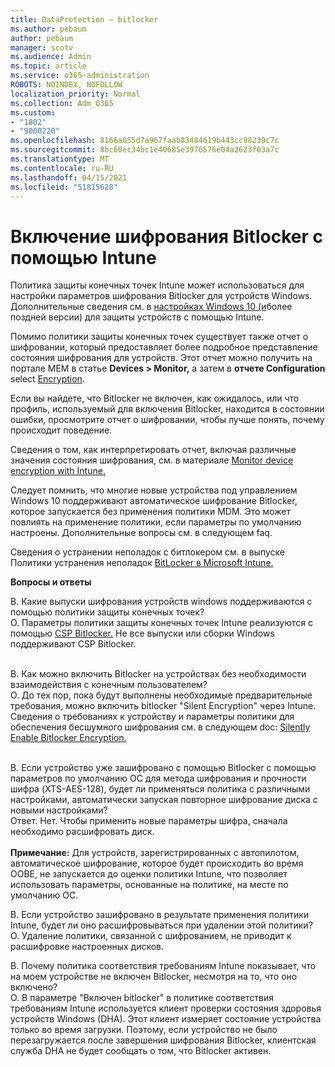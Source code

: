 ```yaml
---
title: DataProtection — bitlocker
ms.author: pebaum
author: pebaum
manager: scotv
ms.audience: Admin
ms.topic: article
ms.service: o365-administration
ROBOTS: NOINDEX, NOFOLLOW
localization_priority: Normal
ms.collection: Adm_O365
ms.custom:
- "1802"
- "9000220"
ms.openlocfilehash: 8166a055d7a967faab83484619b443cc98239c7c
ms.sourcegitcommit: 8bc60ec34bc1e40685e3976576e04a2623f63a7c
ms.translationtype: MT
ms.contentlocale: ru-RU
ms.lasthandoff: 04/15/2021
ms.locfileid: "51815628"
---
```

# <a name="enabling-bitlocker-encryption-with-intune"></a>Включение шифрования Bitlocker с помощью Intune

Политика защиты конечных точек Intune может использоваться для настройки параметров шифрования Bitlocker для устройств Windows. Дополнительные сведения см. в [настройках Windows 10 (и](https://docs.microsoft.com/intune/endpoint-protection-windows-10#windows-encryption)более поздней версии) для защиты устройств с помощью Intune.

Помимо политики защиты конечных точек существует также отчет о шифровании, который предоставляет более подробное представление состояния шифрования для устройств. Этот отчет можно получить на портале MEM в статье **Devices > Monitor,** а затем в **отчете Configuration** select [Encryption](https://endpoint.microsoft.com/#blade/Microsoft_Intune_DeviceSettings/DevicesMonitorMenu/encryptionReport).

Если вы найдете, что Bitlocker не включен, как ожидалось, или что профиль, используемый для включения Bitlocker, находится в состоянии ошибки, просмотрите отчет о шифровании, чтобы лучше понять, почему происходит поведение.

Сведения о том, как интерпретировать отчет, включая различные значения состояния шифрования, см. в материале [Monitor device encryption with Intune.](https://docs.microsoft.com/mem/intune/protect/encryption-monitor)

Следует помнить, что многие новые устройства под управлением Windows 10 поддерживают автоматическое шифрование Bitlocker, которое запускается без применения политики MDM. Это может повлиять на применение политики, если параметры по умолчанию настроены. Дополнительные вопросы см. в следующем faq.

Сведения о устранении неполадок с битлокером см. в выпуске Политики устранения неполадок [BitLocker в Microsoft Intune.](https://docs.microsoft.com/intune/protect/troubleshoot-bitlocker-policies)
 
 
**Вопросы и ответы**

В. Какие выпуски шифрования устройств windows поддерживаются с помощью политики защиты конечных точек?<br>
О. Параметры политики защиты конечных точек Intune реализуются с помощью [CSP Bitlocker.](https://docs.microsoft.com/windows/client-management/mdm/bitlocker-csp) Не все выпуски или сборки Windows поддерживают CSP Bitlocker. <br><br>

В. Как можно включить Bitlocker на устройствах без необходимости взаимодействия с конечным пользователем?<br>
О. До тех пор, пока будут выполнены необходимые предварительные требования, можно включить bitlocker "Silent Encryption" через Intune. Сведения о требованиях к устройству и параметры политики для обеспечения бесшумного шифрования см. в следующем doc: [Silently Enable Bitlocker Encryption.](https://docs.microsoft.com/mem/intune/protect/encrypt-devices#silently-enable-bitlocker-on-devices) <br><br>

В. Если устройство уже зашифровано с помощью Bitlocker с помощью параметров по умолчанию ОС для метода шифрования и прочности шифра (XTS-AES-128), будет ли применяться политика с различными настройками, автоматически запуская повторное шифрование диска с новыми настройками?<br>
Ответ. Нет. Чтобы применить новые параметры шифра, сначала необходимо расшифровать диск.<br><br>
**Примечание:** Для устройств, зарегистрированных с автопилотом, автоматическое шифрование, которое будет происходить во время OOBE, не запускается до оценки политики Intune, что позволяет использовать параметры, основанные на политике, на месте по умолчанию ОС.
 
В. Если устройство зашифровано в результате применения политики Intune, будет ли оно расшифровываться при удалении этой политики?<br>
О. Удаление политики, связанной с шифрованием, не приводит к расшифровке настроенных дисков.
 
В. Почему политика соответствия требованиям Intune показывает, что на моем устройстве не включен Bitlocker, несмотря на то, что оно включено?<br>
О. В параметре "Включен bitlocker" в политике соответствия требованиям Intune используется клиент проверки состояния здоровья устройств Windows (DHA). Этот клиент измеряет состояние устройства только во время загрузки. Поэтому, если устройство не было перезагружается после завершения шифрования Bitlocker, клиентская служба DHA не будет сообщать о том, что Bitlocker активен.
 
 